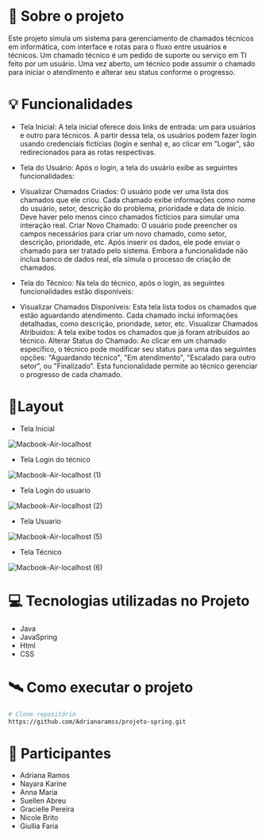 # 📖 Sobre o projeto
Este projeto simula um sistema para gerenciamento de chamados técnicos em informática, com interface e rotas para o fluxo entre usuários e técnicos. Um chamado técnico é um pedido de suporte ou serviço em TI feito por um usuário. Uma vez aberto, um técnico pode assumir o chamado para iniciar o atendimento e alterar seu status conforme o progresso.
# 💡 Funcionalidades
- Tela Inicial:
A tela inicial oferece dois links de entrada: um para usuários e outro para técnicos. A partir dessa tela, os usuários podem fazer login usando credenciais fictícias (login e senha) e, ao clicar em "Logar", são redirecionados para as rotas respectivas.

- Tela do Usuário:
Após o login, a tela do usuário exibe as seguintes funcionalidades:

- Visualizar Chamados Criados: O usuário pode ver uma lista dos chamados que ele criou. Cada chamado exibe informações como nome do usuário, setor, descrição do problema, prioridade e data de início. Deve haver pelo menos cinco chamados fictícios para simular uma interação real.
Criar Novo Chamado: O usuário pode preencher os campos necessários para criar um novo chamado, como setor, descrição, prioridade, etc. Após inserir os dados, ele pode enviar o chamado para ser tratado pelo sistema. Embora a funcionalidade não inclua banco de dados real, ela simula o processo de criação de chamados.
- Tela do Técnico:
Na tela do técnico, após o login, as seguintes funcionalidades estão disponíveis:

- Visualizar Chamados Disponíveis: Esta tela lista todos os chamados que estão aguardando atendimento. Cada chamado inclui informações detalhadas, como descrição, prioridade, setor, etc.
Visualizar Chamados Atribuídos: A tela exibe todos os chamados que já foram atribuídos ao técnico.
Alterar Status do Chamado: Ao clicar em um chamado específico, o técnico pode modificar seu status para uma das seguintes opções: "Aguardando técnico", "Em atendimento", "Escalado para outro setor", ou "Finalizado". Esta funcionalidade permite ao técnico gerenciar o progresso de cada chamado.



# 📱Layout

- Tela Inicial
  
![Macbook-Air-localhost](https://github.com/Adrianaramss/projeto-spring/assets/111310311/38e64aa8-8ca7-487f-b686-395b8be30a98)

- Tela Login do técnico
  
![Macbook-Air-localhost (1)](https://github.com/Adrianaramss/projeto-spring/assets/111310311/855e77e4-3b78-4725-a1ed-ffaa53666e3c)

- Tela Login do usuario
  
![Macbook-Air-localhost (2)](https://github.com/Adrianaramss/projeto-spring/assets/111310311/7aacc38b-3d55-4a35-93dd-95da7cc83c5b)

- Tela Usuario
  
![Macbook-Air-localhost (5)](https://github.com/Adrianaramss/projeto-spring/assets/111310311/cc559d9b-cb0b-406b-89c7-a4ec9bc25787)


- Tela Técnico
  
![Macbook-Air-localhost (6)](https://github.com/Adrianaramss/projeto-spring/assets/111310311/0595c60a-adb8-449b-9dee-26791e3bb43f)


# 💻 Tecnologias utilizadas no Projeto

- Java
- JavaSpring
- Html
- CSS

# 🛰 Como executar o projeto 
```bash
# Clone repositório
https://github.com/Adrianaramss/projeto-spring.git
```

# 🤝 Participantes 
- Adriana Ramos   
- Nayara Karine     
- Anna Maria
- Suellen Abreu
- Gracielle Pereira
- Nicole Brito
- Giullia Faria



